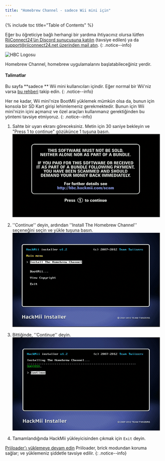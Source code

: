 ```yaml
---
title: "Homebrew Channel - sadece Wii mini için"
---
```


{% include toc title="Table of Contents" %}

Eğer bu öğreticiye bağlı herhangi bir yardıma ihtiyacınız olursa lütfen [RiiConnect24’ün Discord sunucusuna katılın](https://discord.gg/rc24) (tavsiye edilen) ya da [support@riiconnect24.net üzerinden mail atın](mailto:support@riiconnect24.net).
{: .notice--info}

![HBC Logosu](/images/hbc.png)

Homebrew Channel, homebrew uygulamalarını başlatabileceğiniz yerdir.

#### Talimatlar
Bu sayfa **sadece ** Wii mini kullanıcıları içindir. Eğer normal bir Wii'niz varsa [bu rehberi](hbc) takip edin.
{: .notice--info}

Her ne kadar, Wii mini'nize BootMii yüklemek mümkün olsa da, bunun için konsola bir SD Kart girişi lehimlemeniz gerekmektedir. Bunun için Wii mini'nizin içini açmanız ve özel araçları kullanmanız gerektiğinden bu yöntemi tavsiye etmiyoruz.
{: .notice--info}

1. Sahte bir uyarı ekranı göreceksiniz. Metin için 30 saniye bekleyin ve "Press 1 to continue" gözükünce 1 tuşuna basın. ![Sahte Ekran](/images/Wii/ScamScreen.png)

1. ''Continue'' deyin, ardından ''Install The Homebrew Channel'' seçeneğini seçin ve yükle tuşuna basın. ![Homebrew Channel’ı Yüklemek](/images/Wii/InstallHomebrewChannel.png)

1. Bittiğinde, ''Continue'' deyin. ![Homebrew Channel'ın Başarılı Olarak Yüklenmesi](/images/Wii/SuccessHBC.png)

1. Tamamlandığında HackMii yükleyicisinden çıkmak için `Exit` deyin.

[Priiloader'ı yüklemeye devam edin](priiloader) Priiloader, brick modundan koruma sağlar; ve yüklemeniz şiddetle tavsiye edilir.
{: .notice--info}
